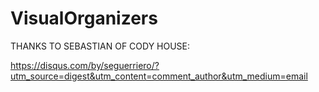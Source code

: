 # VisualOrganizers

THANKS TO SEBASTIAN OF CODY HOUSE:

https://disqus.com/by/seguerriero/?utm_source=digest&utm_content=comment_author&utm_medium=email
